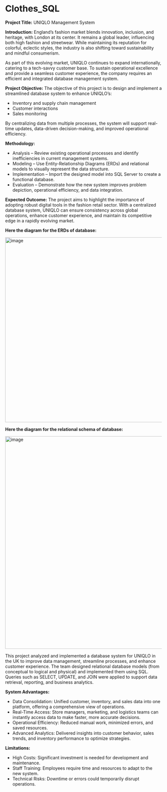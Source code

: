 # Clothes_SQL

**Project Title:**
UNIQLO Management System

**Introduction:**
England’s fashion market blends innovation, inclusion, and heritage, with London at its center. It remains a global leader, influencing both high fashion and streetwear. While maintaining its reputation for colorful, eclectic styles, the industry is also shifting toward sustainability and mindful consumerism.

As part of this evolving market, UNIQLO continues to expand internationally, catering to a tech-savvy customer base. To sustain operational excellence and provide a seamless customer experience, the company requires an efficient and integrated database management system.

**Project Objective:**
The objective of this project is to design and implement a streamlined database system to enhance UNIQLO’s:

* Inventory and supply chain management
* Customer interactions
* Sales monitoring

By centralizing data from multiple processes, the system will support real-time updates, data-driven decision-making, and improved operational efficiency.

**Methodology:**

* Analysis – Review existing operational processes and identify inefficiencies in current management systems.
* Modeling – Use Entity-Relationship Diagrams (ERDs) and relational models to visually represent the data structure.
* Implementation – Import the designed model into SQL Server to create a functional database.
* Evaluation – Demonstrate how the new system improves problem depiction, operational efficiency, and data integration.

**Expected Outcome:**
The project aims to highlight the importance of adopting robust digital tools in the fashion retail sector. With a centralized database system, UNIQLO can ensure consistency across global operations, enhance customer experience, and maintain its competitive edge in a rapidly evolving market.

**Here the diagram for the ERDs of database:**

<img width="940" height="596" alt="image" src="https://github.com/user-attachments/assets/0ea873ba-0f95-4c87-a994-4241c4309d88" />


**Here the diagram for the relational schema of database:**

<img width="969" height="685" alt="image" src="https://github.com/user-attachments/assets/80c6c000-be42-4759-a44e-ff9ec6a48bb1" />


This project analyzed and implemented a database system for UNIQLO in the UK to improve data management, streamline processes, and enhance customer experience. The team designed relational database models (from conceptual to logical and physical) and implemented them using SQL. Queries such as SELECT, UPDATE, and JOIN were applied to support data retrieval, reporting, and business analytics. 

**System Advantages:**

* Data Consolidation: Unified customer, inventory, and sales data into one platform, offering a comprehensive view of operations.
* Real-Time Access: Store managers, marketing, and logistics teams can instantly access data to make faster, more accurate decisions.
* Operational Efficiency: Reduced manual work, minimized errors, and saved resources.
* Advanced Analytics: Delivered insights into customer behavior, sales trends, and inventory performance to optimize strategies.

**Limitations:**

* High Costs: Significant investment is needed for development and maintenance.
* Staff Training: Employees require time and resources to adapt to the new system.
* Technical Risks: Downtime or errors could temporarily disrupt operations.
